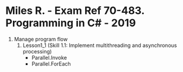 # Miles R. - Exam Ref 70-483. Programming in C# - 2019

1.	Manage program flow
	1.	Lesson1_1 (Skill 1.1: Implement multithreading and asynchronous processing)
		-	Parallel.Invoke
		-	Parallel.ForEach